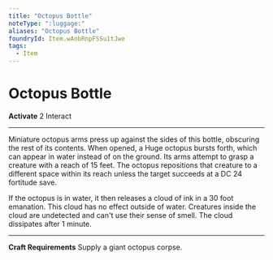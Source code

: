 ```yaml
---
title: "Octopus Bottle"
noteType: ":luggage:"
aliases: "Octopus Bottle"
foundryId: Item.wAnbRnpFSSu1tJwe
tags:
  - Item
---
```


# Octopus Bottle

**Activate** 2 Interact

* * *

Miniature octopus arms press up against the sides of this bottle, obscuring the rest of its contents. When opened, a Huge octopus bursts forth, which can appear in water instead of on the ground. Its arms attempt to grasp a creature with a reach of 15 feet. The octopus repositions that creature to a different space within its reach unless the target succeeds at a DC 24 fortitude save.

If the octopus is in water, it then releases a cloud of ink in a 30 foot emanation. This cloud has no effect outside of water. Creatures inside the cloud are undetected and can't use their sense of smell. The cloud dissipates after 1 minute.

* * *

**Craft Requirements** Supply a giant octopus corpse.
